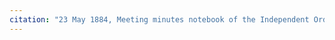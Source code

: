 ```yaml
---
citation: "23 May 1884, Meeting minutes notebook of the Independent Order of Good Templars, High Bridge Lodge No. 296, Tompkins County History Center, Ithaca NY."
---
```



